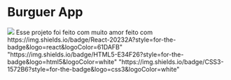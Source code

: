 # Burguer App 
<img src="../assets/index.png">
Esse projeto foi feito com muito amor feito com 
	https://img.shields.io/badge/React-20232A?style=for-the-badge&logo=react&logoColor=61DAFB"
   "https://img.shields.io/badge/HTML5-E34F26?style=for-the-badge&logo=html5&logoColor=white"
    "https://img.shields.io/badge/CSS3-1572B6?style=for-the-badge&logo=css3&logoColor=white"
